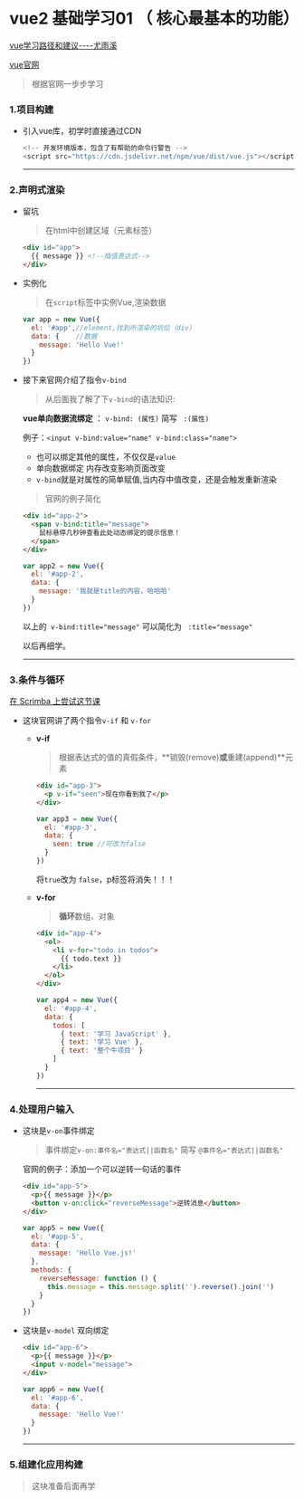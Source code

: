 # vue2 基础学习01 （ 核心最基本的功能）



[vue学习路径和建议----尤雨溪](https://zhuanlan.zhihu.com/p/23134551)
	
[vue官网](https://cn.vuejs.org/v2/guide/)

> 根据官网一步步学习

### 1.项目构建 

- 引入vue库，初学时直接通过CDN

  

  ```javascript
  <!-- 开发环境版本，包含了有帮助的命令行警告 -->
  <script src="https://cdn.jsdelivr.net/npm/vue/dist/vue.js"></script>
  ```

  

  -------------

  

### 2.声明式渲染

- 留坑

  > 在html中创建区域（元素标签）

  ```html
  <div id="app">
    {{ message }} <!--插值表达式--> 
  </div>
  ```

  

- 实例化

  > 在`script`标签中实例Vue,渲染数据

  ```javaScript
  var app = new Vue({
    el: '#app',//element,找到所渲染的坑位（div）
    data: {    //数据
      message: 'Hello Vue!'
    }
  })
  ```

- 接下来官网介绍了指令`v-bind`

  > 从后面我了解了下`v-bind`的语法知识:

  **vue单向数据流绑定** ： `v-bind: (属性)`   简写    ` :(属性)`

  例子：`<input v-bind:value="name" v-bind:class="name">`

  - 也可以绑定其他的属性，不仅仅是`value`
  - 单向数据绑定 内存改变影响页面改变
  - `v-bind`就是对属性的简单赋值,当内存中值改变，还是会触发重新渲染

  > 官网的例子简化

  ```html
  <div id="app-2">
    <span v-bind:title="message">
      鼠标悬停几秒钟查看此处动态绑定的提示信息！
    </span>
  </div>
  ```

  ```javascript
  var app2 = new Vue({
    el: '#app-2',
    data: {
      message: '我就是title的内容，哈哈哈'
    }
  })
  ```

  以上的` v-bind:title="message"`   可以简化为  ` :title="message"`

  以后再细学。

  --------------

  

### 3.条件与循环

   [在 Scrimba 上尝试这节课](https://scrimba.com/p/pXKqta/cEQe4SJ)

- 这块官网讲了两个指令`v-if` 和 `v-for`

  - **v-if**

    > 根据表达式的值的真假条件，**销毁(remove)**或**重建(append)**元素

    ```html
    <div id="app-3">
      <p v-if="seen">现在你看到我了</p>
    </div>
    ```

    ```javascript
    var app3 = new Vue({
      el: '#app-3',
      data: {
        seen: true //可改为false
      }
    })
    ```

    将`true`改为 `false`，p标签将消失！！！

  - **v-for**

    > **循环**数组、对象

    ```html
    <div id="app-4">
      <ol>
        <li v-for="todo in todos">
          {{ todo.text }}
        </li>
      </ol>
    </div>
    ```

    ```javaScript
    var app4 = new Vue({
      el: '#app-4',
      data: {
        todos: [
          { text: '学习 JavaScript' },
          { text: '学习 Vue' },
          { text: '整个牛项目' }
        ]
      }
    })
    ```

    --------------

    

### 4.处理用户输入

- 这块是`v-on`事件绑定

  > 事件绑定`v-on:事件名="表达式||函数名"`       简写    `@事件名="表达式||函数名"`	

  官网的例子：添加一个可以逆转一句话的事件

  ```html
  <div id="app-5">
    <p>{{ message }}</p>
    <button v-on:click="reverseMessage">逆转消息</button>
  </div>
  ```

  ```javaScript
  var app5 = new Vue({
    el: '#app-5',
    data: {
      message: 'Hello Vue.js!'
    },
    methods: {
      reverseMessage: function () {
        this.message = this.message.split('').reverse().join('')
      }
    }
  })
  ```

- 这块是`v-model` 双向绑定

  ```html
  <div id="app-6">
    <p>{{ message }}</p>
    <input v-model="message">
  </div>
  ```

  ```javascript
  var app6 = new Vue({
    el: '#app-6',
    data: {
      message: 'Hello Vue!'
    }
  })
  ```

  ---------------

  

### 5.组建化应用构建

> 这块准备后面再学